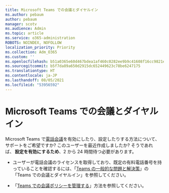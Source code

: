 ```yaml
---
title: Microsoft Teams での会議とダイヤルイン
ms.author: pebaum
author: pebaum
manager: scotv
ms.audience: Admin
ms.topic: article
ms.service: o365-administration
ROBOTS: NOINDEX, NOFOLLOW
localization_priority: Priority
ms.collection: Adm_O365
ms.custom: ''
ms.openlocfilehash: b51a0365e60d467bdea1af460c0282ee9b9c41608f16cc9821e90f5372c3d928
ms.sourcegitcommit: b5f7da89a650d2915dc652449623c78be6247175
ms.translationtype: HT
ms.contentlocale: ja-JP
ms.lasthandoff: 08/05/2021
ms.locfileid: "53956592"
---
```

# <a name="microsoft-teams-meetings-and-dial-in"></a>Microsoft Teams での会議とダイヤルイン

Microsoft Teams で[電話会議](https://docs.microsoft.com/microsoftteams/audio-conferencing-in-office-365)を有効にしたり、設定したりする方法について、サポートをご希望ですか? このユーザーを最近作成しましたか? そうであれば、 **設定を有効にするため**、2 から 24 時間待つ必要があります。

- ユーザーが電話会議のライセンスを取得しており、既定の有料電話番号を持っていることを確認するには、「[Teams の一般的な問題と解決策](https://docs.microsoft.com/microsoftteams/known-issues)」の「Teams での会議とダイヤルイン」を参照してください。

- 「[Teams での会議ポリシーを管理する](https://docs.microsoft.com/microsoftteams/meeting-policies-in-teams)」方法を参照してください。 

